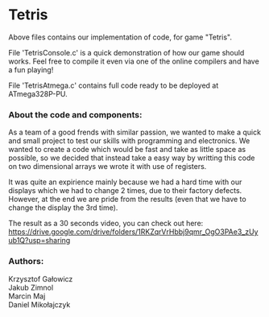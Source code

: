 <h1>
Tetris
</h1>
Above files contains our implementation of code, for game "Tetris". 
<br>

File 'TetrisConsole.c' is a quick demonstration of how our game should works. Feel free to compile it even via one of the online compilers and have a fun playing!

File 'TetrisAtmega.c' contains full code ready to be deployed at ATmega328P-PU. 

<h3>
About the code and components:
</h3>
As a team of a good frends with similar passion,  we wanted to make a quick and small project to test our skills with programming and electronics. We wanted to create a code which would be fast and take as little space as possible, so we decided that instead take a easy way by writting this code on two dimensional arrays we wrote it with use of registers.

It was quite an expirience mainly because we had a hard time with our displays which we had to change 2 times, due to their factory defects. However, at the end we are pride from the results (even that we have to change the display the 3rd time). 

The result as a 30 seconds video, you can check out here:
https://drive.google.com/drive/folders/1RKZqrVrHbbj9qmr_OgO3PAe3_zUyub1Q?usp=sharing

<h3>
Authors:
</h3>
Krzysztof Gałowicz
<br>
Jakub Zimnol
<br>
Marcin Maj
<br>
Daniel Mikołajczyk
